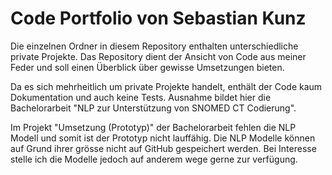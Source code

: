 # Code Portfolio von Sebastian Kunz

Die einzelnen Ordner in diesem Repository enthalten unterschiedliche private Projekte.
Das Repository dient der Ansicht von Code aus meiner Feder und soll einen Überblick über gewisse Umsetzungen bieten.

Da es sich mehrheitlich um private Projekte handelt, enthält der Code kaum Dokumentation und auch keine Tests.
Ausnahme bildet hier die Bachelorarbeit "NLP zur Unterstützung von SNOMED CT Codierung". 

Im Projekt "Umsetzung (Prototyp)" der Bachelorarbeit fehlen die NLP Modell und somit ist der Prototyp nicht lauffähig. 
Die NLP Modelle können auf Grund ihrer grösse nicht auf GitHub gespeichert werden. 
Bei Interesse stelle ich die Modelle jedoch auf anderem wege gerne zur verfügung.




